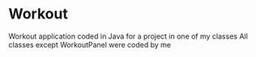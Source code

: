 # Workout
Workout application coded in Java for a project in one of my classes
All classes except WorkoutPanel were coded by me
